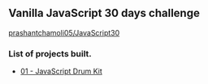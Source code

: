 ## Vanilla JavaScript 30 days challenge 
[prashantchamoli05/JavaScript30](http://www.prashantchamoli.tech/JavaScript30)

### List of projects built.
* [01 - JavaScript Drum Kit](http://www.prashantchamoli.tech/JavaScript30/01%20-%20JavaScript%20Drum%20Kit/)

